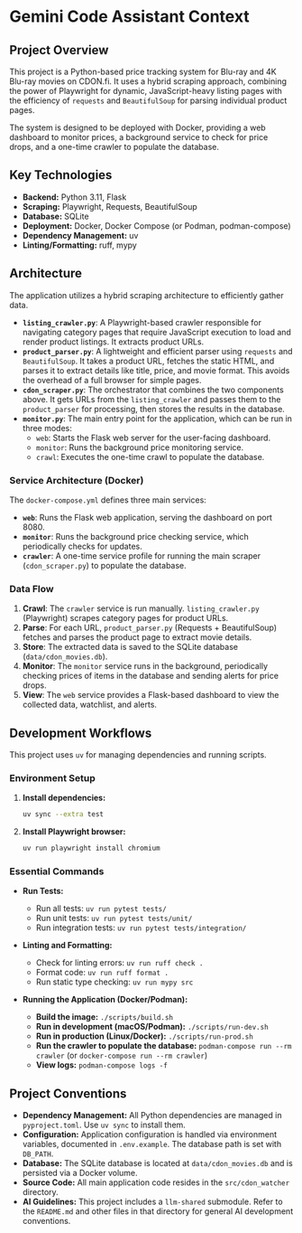 # Gemini Code Assistant Context

## Project Overview

This project is a Python-based price tracking system for Blu-ray and 4K Blu-ray movies on CDON.fi. It uses a hybrid scraping approach, combining the power of Playwright for dynamic, JavaScript-heavy listing pages with the efficiency of `requests` and `BeautifulSoup` for parsing individual product pages.

The system is designed to be deployed with Docker, providing a web dashboard to monitor prices, a background service to check for price drops, and a one-time crawler to populate the database.

## Key Technologies

* **Backend:** Python 3.11, Flask
* **Scraping:** Playwright, Requests, BeautifulSoup
* **Database:** SQLite
* **Deployment:** Docker, Docker Compose (or Podman, podman-compose)
* **Dependency Management:** uv
* **Linting/Formatting:** ruff, mypy

## Architecture

The application utilizes a hybrid scraping architecture to efficiently gather data.

* **`listing_crawler.py`**: A Playwright-based crawler responsible for navigating category pages that require JavaScript execution to load and render product listings. It extracts product URLs.
* **`product_parser.py`**: A lightweight and efficient parser using `requests` and `BeautifulSoup`. It takes a product URL, fetches the static HTML, and parses it to extract details like title, price, and movie format. This avoids the overhead of a full browser for simple pages.
* **`cdon_scraper.py`**: The orchestrator that combines the two components above. It gets URLs from the `listing_crawler` and passes them to the `product_parser` for processing, then stores the results in the database.
* **`monitor.py`**: The main entry point for the application, which can be run in three modes:
  * `web`: Starts the Flask web server for the user-facing dashboard.
  * `monitor`: Runs the background price monitoring service.
  * `crawl`: Executes the one-time crawl to populate the database.

### Service Architecture (Docker)

The `docker-compose.yml` defines three main services:

* **`web`**: Runs the Flask web application, serving the dashboard on port 8080.
* **`monitor`**: Runs the background price checking service, which periodically checks for updates.
* **`crawler`**: A one-time service profile for running the main scraper (`cdon_scraper.py`) to populate the database.

### Data Flow

1. **Crawl**: The `crawler` service is run manually. `listing_crawler.py` (Playwright) scrapes category pages for product URLs.
2. **Parse**: For each URL, `product_parser.py` (Requests + BeautifulSoup) fetches and parses the product page to extract movie details.
3. **Store**: The extracted data is saved to the SQLite database (`data/cdon_movies.db`).
4. **Monitor**: The `monitor` service runs in the background, periodically checking prices of items in the database and sending alerts for price drops.
5. **View**: The `web` service provides a Flask-based dashboard to view the collected data, watchlist, and alerts.

## Development Workflows

This project uses `uv` for managing dependencies and running scripts.

### Environment Setup

1. **Install dependencies:**

    ```bash
    uv sync --extra test
    ```

2. **Install Playwright browser:**

    ```bash
    uv run playwright install chromium
    ```

### Essential Commands

* **Run Tests:**
  * Run all tests: `uv run pytest tests/`
  * Run unit tests: `uv run pytest tests/unit/`
  * Run integration tests: `uv run pytest tests/integration/`

* **Linting and Formatting:**
  * Check for linting errors: `uv run ruff check .`
  * Format code: `uv run ruff format .`
  * Run static type checking: `uv run mypy src`

* **Running the Application (Docker/Podman):**
  * **Build the image:** `./scripts/build.sh`
  * **Run in development (macOS/Podman):** `./scripts/run-dev.sh`
  * **Run in production (Linux/Docker):** `./scripts/run-prod.sh`
  * **Run the crawler to populate the database:** `podman-compose run --rm crawler` (or `docker-compose run --rm crawler`)
  * **View logs:** `podman-compose logs -f`

## Project Conventions

* **Dependency Management:** All Python dependencies are managed in `pyproject.toml`. Use `uv sync` to install them.
* **Configuration:** Application configuration is handled via environment variables, documented in `.env.example`. The database path is set with `DB_PATH`.
* **Database:** The SQLite database is located at `data/cdon_movies.db` and is persisted via a Docker volume.
* **Source Code:** All main application code resides in the `src/cdon_watcher` directory.
* **AI Guidelines:** This project includes a `llm-shared` submodule. Refer to the `README.md` and other files in that directory for general AI development conventions.
